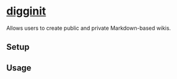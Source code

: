 # [digginit](http://digginit.herokuapp.com)

Allows users to create public and private Markdown-based wikis.

Setup
-----




Usage
-----

